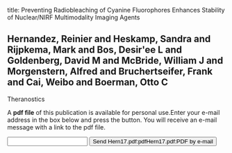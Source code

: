 title: Preventing Radiobleaching of Cyanine Fluorophores Enhances Stability of Nuclear/NIRF Multimodality Imaging Agents

## Hernandez, Reinier and Heskamp, Sandra and Rijpkema, Mark and Bos, Desir'ee L and Goldenberg, David M and McBride, William J and Morgenstern, Alfred and Bruchertseifer, Frank and Cai, Weibo and Boerman, Otto C
Theranostics

A <b>pdf file</b> of this publication is available for personal use.Enter your e-mail address in the box below and press the button. You will receive an e-mail message with a link to the pdf file.
<form action="sender.php">  <input type="text" name="email">  <input type="submit" value="Send Hern17.pdf:pdfHern17.pdf:PDF by e-mail"></form>